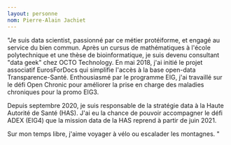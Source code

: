 ```yaml
---
layout: personne
nom: Pierre-Alain Jachiet
---
```


"Je suis data scientist, passionné par ce métier protéiforme, et engagé au service du bien commun. Après un cursus de mathématiques à l'école polytechnique et une thèse de bioinformatique, je suis devenu consultant "data geek" chez OCTO Technology. En mai 2018, j'ai initié le projet associatif EurosForDocs qui simplifie l'accès à la base open-data Transparence-Santé. Enthousiasmé par le programme EIG, j'ai travaillé sur le défi Open Chronic pour améliorer la prise en charge des maladies chroniques pour la promo EIG3.

Depuis septembre 2020, je suis responsable de la stratégie data à la Haute Autorité de Santé (HAS). J'ai eu la chance de pouvoir accompagner le défi ADEX (EIG4) que la mission data de la HAS reprend à partir de juin 2021.

Sur mon temps libre, j'aime voyager à vélo ou escalader les montagnes.
"
